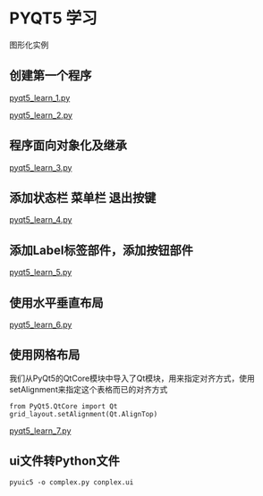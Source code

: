 # PYQT5 学习

图形化实例

## 创建第一个程序

[pyqt5_learn_1.py]()

[pyqt5_learn_2.py]()


## 程序面向对象化及继承

[pyqt5_learn_3.py]()


## 添加状态栏 菜单栏 退出按键

[pyqt5_learn_4.py]()

## 添加Label标签部件，添加按钮部件

[pyqt5_learn_5.py]()

## 使用水平垂直布局

[pyqt5_learn_6.py]()

## 使用网格布局

我们从PyQt5的QtCore模块中导入了Qt模块，用来指定对齐方式，使用setAlignment来指定这个表格而已的对齐方式

	from PyQt5.QtCore import Qt 
	grid_layout.setAlignment(Qt.AlignTop)

[pyqt5_learn_7.py]()

## ui文件转Python文件

	pyuic5 -o complex.py conplex.ui
